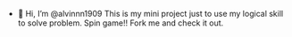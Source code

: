 - 👋 Hi, I’m @alvinnn1909
This is my mini project just to use my logical skill to solve problem. Spin game!! Fork me and check it out.

